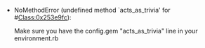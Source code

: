* NoMethodError (undefined method `acts\_as\_trivia' for #<Class:0x253e9fc>):

  Make sure you have the config.gem "acts\_as\_trivia" line in your environment.rb
  